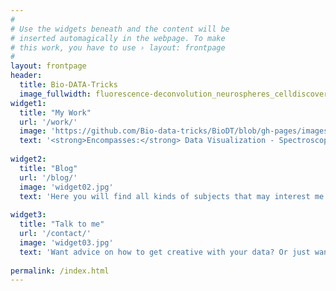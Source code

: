 ```yaml
---
#
# Use the widgets beneath and the content will be
# inserted automagically in the webpage. To make
# this work, you have to use › layout: frontpage
#
layout: frontpage
header:
  title: Bio-DATA-Tricks
  image_fullwidth: fluorescence-deconvolution_neurospheres_celldiscoverer.jpg
widget1:
  title: "My Work"
  url: '/work/'
  image: 'https://github.com/Bio-data-tricks/BioDT/blob/gh-pages/images/nag-toxicity-map01.jpg'
  text: '<strong>Encompasses:</strong> Data Visualization - Spectroscopy - Data Preprocessing '
  
widget2:
  title: "Blog"
  url: '/blog/'
  image: 'widget02.jpg' 
  text: 'Here you will find all kinds of subjects that may interest me.'
  
widget3:
  title: "Talk to me"
  url: '/contact/'
  image: 'widget03.jpg' 
  text: 'Want advice on how to get creative with your data? Or just want to say hello?'
  
permalink: /index.html
---
```

